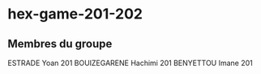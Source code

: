 # hex-game-201-202

## Membres du groupe

ESTRADE Yoan 201
BOUIZEGARENE Hachimi 201
BENYETTOU Imane 201
